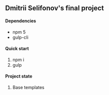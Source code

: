 ## Dmitrii Selifonov's final project

#### Dependencies
* npm 5
* gulp-cli

#### Quick start
1. npm i
2. gulp

#### Project state 
1. Base templates